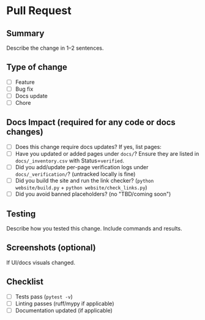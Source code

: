 # Pull Request

## Summary

Describe the change in 1–2 sentences.

## Type of change

- [ ] Feature
- [ ] Bug fix
- [ ] Docs update
- [ ] Chore

## Docs Impact (required for any code or docs changes)

- [ ] Does this change require docs updates? If yes, list pages:
- [ ] Have you updated or added pages under `docs/`? Ensure they are listed in `docs/_inventory.csv` with Status=`verified`.
- [ ] Did you add/update per-page verification logs under `docs/_verification/`? (untracked locally is fine)
- [ ] Did you build the site and run the link checker? (`python website/build.py` + `python website/check_links.py`)
- [ ] Did you avoid banned placeholders? (no "TBD/coming soon")

## Testing

Describe how you tested this change. Include commands and results.

## Screenshots (optional)

If UI/docs visuals changed.

## Checklist

- [ ] Tests pass (`pytest -v`)
- [ ] Linting passes (ruff/mypy if applicable)
- [ ] Documentation updated (if applicable)
